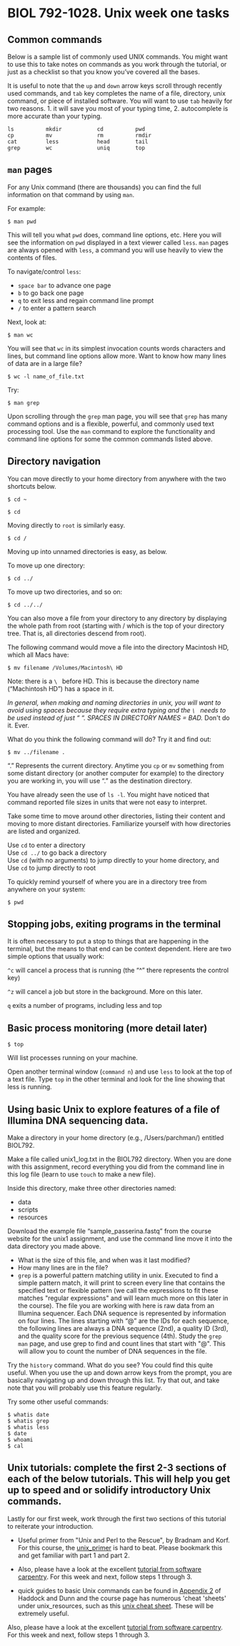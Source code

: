 # BIOL 792-1028. Unix week one tasks 


## Common commands

Below is a sample list of commonly used UNIX commands. You might want to use this to take notes on commands as you work through the tutorial, or just as a checklist so that you know you’ve covered all the bases.

It is useful to note that the `up` and `down` arrow keys scroll through recently used commands, and `tab` key completes the name of a file, directory, unix command, or piece of installed software. You will want to use `tab` heavily for two reasons. 1. it will save you most of your typing time, 2. autocomplete is more accurate than your  typing.

    ls          mkdir           cd          pwd
    cp          mv              rm          rmdir 		
    cat         less            head        tail
    grep        wc              uniq	    top



## `man` pages
For any Unix command (there are thousands) you can find the full information on that command by using  `man`. 

For example: 

    $ man pwd

This will tell you what `pwd` does, command line options, etc. Here you will see the information on `pwd` displayed in a text viewer called `less`.  `man` pages are always opened with `less`, a command you will use heavily to view the contents of files. 

To navigate/control `less`:
- `space bar` to advance one page
- `b` to go back one page
- `q` to exit less and regain command line prompt
- `/` to enter a pattern search

Next, look at:

    $ man wc

You will see that `wc` in its simplest invocation counts words characters and lines, but command line options allow more. Want to know how many lines of data are in a large file? 

    $ wc -l name_of_file.txt
Try:

    $ man grep

 Upon scrolling through the `grep` man page, you will see that `grep` has many command options and is a flexible, powerful, and commonly used text processing tool. Use the `man` command to explore the functionality and command line options for some the common commands listed above.

## Directory navigation

You can move directly to your home directory from anywhere with the two shortcuts below.

    $ cd ~

    $ cd 

Moving directly to `root` is similarly easy.

    $ cd /

Moving up into unnamed directories is easy, as below.

To move up one directory:

    $ cd ../

To move up two directories, and so on:

    $ cd ../../



You can also move a file from your directory to any directory by displaying the whole path from root (starting with / which is the top of your directory tree. That is, all directories descend from root).

The following command would move a file into the directory Macintosh HD, which all Macs have:

    $ mv filename /Volumes/Macintosh\ HD

Note: there is a `\ ` before HD. This is because the directory name (“Machintosh HD”) has a space in it.

*In general, when making and naming directories in unix, you will want to avoid using spaces because they require extra typing and the `\ ` needs to be used instead of just “ “. SPACES IN DIRECTORY NAMES = BAD.* Don't do it. Ever.

What do you think the following command will do? Try it and find out:

    $ mv ../filename .

“.” Represents the current directory. Anytime you `cp` or `mv` something from some distant directory (or another computer for example) to the directory you are working in, you will use “.”  as the destination directory.

You have already seen the use of `ls -l`. You might have noticed that command reported file sizes in units that were not easy to interpret. 


Take some time to move around other directories, listing their content and moving to more distant directories. Familiarize yourself with how directories are listed and organized.

Use `cd` to enter a directory\
Use `cd ../` to go back a directory\
Use `cd` (with no arguments) to jump directly to your home directory, and\
Use `cd` to jump directly to root


To quickly remind yourself of where you are in a directory tree from anywhere on your system:

    $ pwd

## Stopping jobs, exiting programs in the terminal

It is often necessary to put a stop to things that are happening in the terminal, but the means to that end can be context dependent. Here are two simple options that usually work:

`^c` will cancel a process that is running (the “^” there represents the control key)

`^z` will cancel a job but store in the background. More on this later.

`q` exits a number of programs, including less and top

## Basic process monitoring (more detail later)

    $ top

Will list processes running on your machine.

Open another terminal window (`command n`) and use `less` to look at the top of a text file. Type `top` in the other terminal and look for the line showing that less is running.


## Using basic Unix to explore features of a file of Illumina DNA sequencing data.

Make a directory in your home directory (e.g., /Users/parchman/) entitled BIOL792.

Make a file called unix1_log.txt in the BIOL792 directory. When you are done with this assignment, record everything you did from the command line in this log file (learn to use `touch` to make a new file).

Inside this directory, make three other directories named:
- data
- scripts
- resources
		
Download the example file “sample_passerina.fastq” from the course website for the unix1 assignment, and use the command line move it into the data directory you made above. 

- What is the size of this file, and when was it last modified? 
- How many lines are in the file?
- `grep` is a powerful pattern matching utility in unix. Executed to find a simple pattern match, it will print to screen every line that contains the specified text or flexible pattern (we call the expressions to fit these matches "regular expressions" and will learn much more on this later in the course). The file you are working with here is raw data from an Illumina sequencer. Each DNA sequence is represented by information on four lines. The lines starting with “@” are the IDs for each sequence, the following lines are always a DNA sequence (2nd), a quality ID (3rd), and the quality score for the previous sequence (4th). Study the `grep` `man` page, and use grep to find and count lines that start with "@". This will allow you to count the number of DNA sequences in the file.

Try the `history` command. What do you see? You could find this quite useful. When you use the up and down arrow keys from the prompt, you are basically navigating up and down through this list. Try that out, and take note that you will probably use this feature regularly. 


Try some other useful commands:

    $ whatis date
    $ whatis grep
    $ whatis less 
    $ date
    $ whoami
    $ cal


## Unix tutorials: **complete the first 2-3** sections of each of the below tutorials. This will help you get up to speed and or solidify introductory Unix commands.

Lastly for our first week, work through the first two sections of this tutorial to reiterate your introduction.

- Useful primer from "Unix and Perl to the Rescue", by Bradnam and Korf. For this course, the [unix_primer](http://korflab.ucdavis.edu/Unix_and_Perl/current.html) is hard to beat. Please bookmark this and get familiar with part 1 and part 2.

- Also, please have a look at the excellent [tutorial from software carpentry](http://swcarpentry.github.io/shell-novice/). For this week and next, follow steps 1 through 3.

- quick guides to basic Unix commands can be found in [Appendix 2](https://github.com/tparchman/BIOL792/blob/master/unix_resources/Haddock_and_Dunn_quickguide_Appendices.pdf) of Haddock and Dunn and the course page has numerous 'cheat 'sheets' under unix_resources, such as this [unix cheat sheet](https://github.com/tparchman/BIOL792/blob/master/unix_resources/unix_cheat_sheet.pdf). These will be extremely useful.

Also, please have a look at the excellent [tutorial from software carpentry](http://swcarpentry.github.io/shell-novice/). For this week and next, follow steps 1 through 3.
